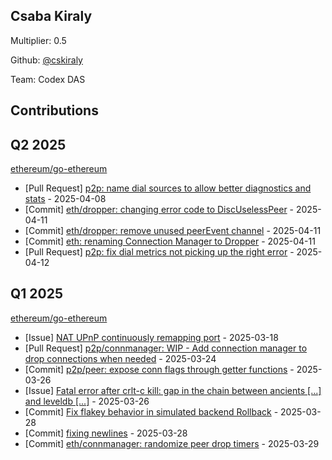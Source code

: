 
## Csaba Kiraly
Multiplier: 0.5

Github: [@cskiraly](https://github.com/cskiraly)

Team: Codex DAS

## Contributions

## Q2 2025


[ethereum/go-ethereum](https://github.com/ethereum/go-ethereum)
* [Pull Request] [p2p: name dial sources to allow better diagnostics and stats](https://github.com/ethereum/go-ethereum/pull/31588) - 2025-04-08
* [Commit] [eth/dropper: changing error code to DiscUselessPeer](https://github.com/ethereum/go-ethereum/commit/2a9372ea5fcf0f3b0bb1d71a0bcf21d9db02c9f5) - 2025-04-11
* [Commit] [eth/dropper: remove unused peerEvent channel](https://github.com/ethereum/go-ethereum/commit/ff66b1c42e163925a6a2a393a123160187b9a48d) - 2025-04-11
* [Commit] [eth: renaming Connection Manager to Dropper](https://github.com/ethereum/go-ethereum/commit/42d2c9b588fbe0621bb81fb3fb3f377e3a04656b) - 2025-04-11
* [Pull Request] [p2p: fix dial metrics not picking up the right error](https://github.com/ethereum/go-ethereum/pull/31621) - 2025-04-12
## Q1 2025

[ethereum/go-ethereum](https://github.com/ethereum/go-ethereum)
* [Issue] [NAT UPnP continuously remapping port](https://github.com/ethereum/go-ethereum/issues/31418) - 2025-03-18
* [Pull Request] [p2p/connmanager: WIP - Add connection manager to drop connections when needed](https://github.com/ethereum/go-ethereum/pull/31476) - 2025-03-24
* [Commit] [p2p/peer: expose conn flags through getter functions](https://github.com/ethereum/go-ethereum/commit/f9e01c309923303b1fadb7acba0a3b04c7a1885e) - 2025-03-26
* [Issue] [Fatal error after crlt-c kill: gap in the chain between ancients [...] and leveldb [...]](https://github.com/ethereum/go-ethereum/issues/31499) - 2025-03-26
* [Commit] [Fix flakey behavior in simulated backend Rollback](https://github.com/ethereum/go-ethereum/commit/7cbf934488b510206b8d0c9e1453fe9fad83692a) - 2025-03-28
* [Commit] [fixing newlines](https://github.com/ethereum/go-ethereum/commit/e78999b308b6d7e5c2bf0832e0eeeb4aa4723ce9) - 2025-03-28
* [Commit] [eth/connmanager: randomize peer drop timers](https://github.com/ethereum/go-ethereum/commit/8bb7f1ed115e224b50c5b75b719f891cfe659b9b) - 2025-03-29
